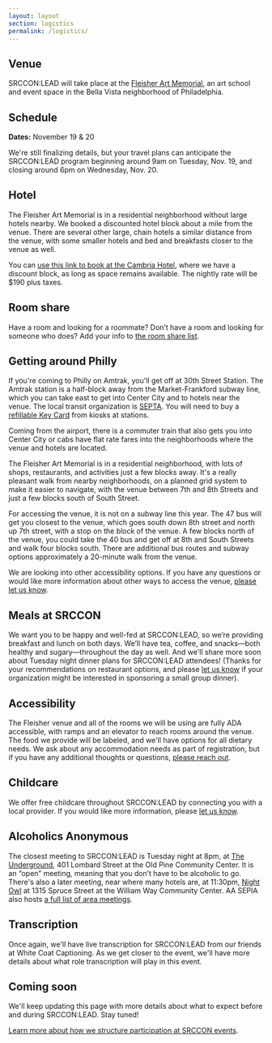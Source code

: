 ```yaml
---
layout: layout
section: logistics
permalink: /logistics/
---
```


## Venue

SRCCON:LEAD will take place at the [Fleisher Art Memorial](https://fleisher.org), an art school and event space in the Bella Vista neighborhood of Philadelphia.

## Schedule

**Dates:** November 19 & 20

We're still finalizing details, but your travel plans can anticipate the SRCCON:LEAD program beginning around 9am on Tuesday, Nov. 19, and closing around 6pm on Wednesday, Nov. 20.

## Hotel

The Fleisher Art Memorial is in a residential neighborhood without large hotels nearby. We booked a discounted hotel block about a mile from the venue. There are several other large, chain hotels a similar distance from the venue, with some smaller hotels and bed and breakfasts closer to the venue as well.

You can [use this link to book at the Cambria Hotel](https://www.choicehotels.com/reservations/groups/ef61n6?source=EMCHGGI&appl_group=EMCHGGI), where we have a discount block, as long as space remains available. The nightly rate will be $190 plus taxes. 

## Room share

Have a room and looking for a roommate? Don’t have a room and looking for someone who does? Add your info to [the room share list](https://docs.google.com/spreadsheets/d/1VDTS7qk8wSvVEbw7u__e9Y8I2IeuH4XWtvcE1AfS69s/edit#gid=0).

## Getting around Philly

If you're coming to Philly on Amtrak, you'll get off at 30th Street Station. The Amtrak station is a half-block away from the Market-Frankford subway line, which you can take east to get into Center City and to hotels near the venue. The local transit organization is [SEPTA](http://septa.org/). You will need to buy a [refillable Key Card](http://www.septa.org/fares/pass/key.html) from kiosks at stations.

Coming from the airport, there is a commuter train that also gets you into Center City or cabs have flat rate fares into the neighborhoods where the venue and hotels are located.

The Fleisher Art Memorial is in a residential neighborhood, with lots of shops, restaurants, and activities just a few blocks away. It's a really pleasant walk from nearby neighborhoods, on a planned grid system to make it easier to navigate, with the venue between 7th and 8th Streets and just a few blocks south of South Street.

For accessing the venue, it is not on a subway line this year. The 47 bus will get you closest to the venue, which goes south down 8th street and north up 7th street, with a stop on the block of the venue. A few blocks north of the venue, you could take the 40 bus and get off at 8th and South Streets and walk four blocks south. There are additional bus routes and subway options approximately a 20-minute walk from the venue.

We are looking into other accessibility options. If you have any questions or would like more information about other ways to access the venue, [please let us know](mailto:srccon@opennews.org).

## Meals at SRCCON

We want you to be happy and well-fed at SRCCON:LEAD, so we’re providing breakfast and lunch on both days. We’ll have tea, coffee, and snacks—both healthy and sugary—throughout the day as well. And we'll share more soon about Tuesday night dinner plans for SRCCON:LEAD attendees! (Thanks for your recommendations on restaurant options, and please [let us know](mailto:srccon@opennews.org) if your organization might be interested in sponsoring a small group dinner).

## Accessibility

The Fleisher venue and all of the rooms we will be using are fully ADA accessible, with ramps and an elevator to reach rooms around the venue. The food we provide will be labeled, and we'll have options for all dietary needs. We ask about any accommodation needs as part of registration, but if you have any additional thoughts or questions, [please reach out](mailto:srccon@opennews.org).

## Childcare

We offer free childcare throughout SRCCON:LEAD by connecting you with a local provider. If you would like more information, please [let us know](mailto:srccon@opennews.org).

## Alcoholics Anonymous

The closest meeting to SRCCON:LEAD is Tuesday night at 8pm, at [The Underground](https://www.aasepia.org/meetings/401-lombard-street-center-city-pa-19147-the-underground-tuesday-20-00-obb-101243/?tsml-day=2&tsml-region=5007), 401 Lombard Street at the Old Pine Community Center. It is an “open” meeting, meaning that you don’t have to be alcoholic to go. There's also a later meeting, near where many hotels are, at 11:30pm, [Night Owl](https://www.aasepia.org/meetings/1315-spruce-street-center-city-pa-19107-night-owl-tuesday-23-30-ob-162665/?tsml-day=2&tsml-region=5007) at 1315 Spruce Street at the William Way Community Center. AA SEPIA also hosts [a full list of area meetings](http://www.aasepia.org/meetings/).

## Transcription

Once again, we'll have live transcription for SRCCON:LEAD from our friends at White Coat Captioning. As we get closer to the event, we'll have more details about what role transcription will play in this event. 

## Coming soon

We'll keep updating this page with more details about what to expect before and during SRCCON:LEAD. Stay tuned!

[Learn more about how we structure participation at SRCCON events](/participation).